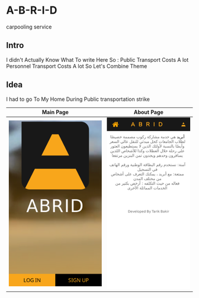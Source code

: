 # A-B-R-I-D
carpooling service
## Intro
I didn't Actually Know What To write Here So : 
       Public Transport Costs A lot 
       Personnel Transport Costs A lot 
       So Let's Combine Theme
## Idea 
I had to go To My Home During Public transportation strike



Main Page         |  About Page
:-------------------------:|:-------------------------:
![](md/main.png)|![](md/about.png)
